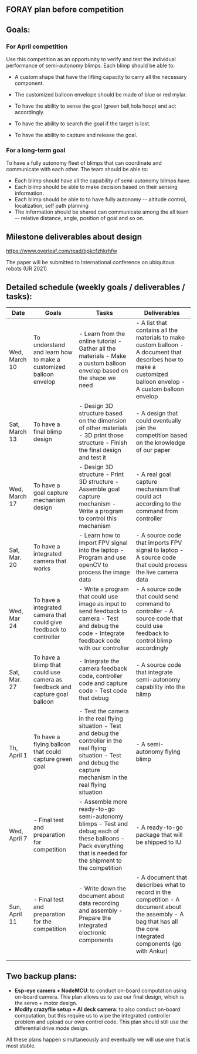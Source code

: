 ## FORAY plan before competition

## Goals:

### For April competition 

Use this competition as an opportunity to verify and test the individual performance of semi-autonomy blimps. Each blimp should be able to:

- A custom shape that have the lifting capacity to carry all the necessary component. 
- The customized balloon envelope should be made of blue or red mylar.

- To have the ability to sense the goal (green ball,hola hoop) and act accordingly.
- To have the ability to search the goal if the target is lost. 
- To have the ability to capture and release the goal.

### For a long-term goal

To have a fully autonomy fleet of blimps that can coordinate and communicate with each other. The team should be able to: 

- Each blimp should have all the capability of semi-autonomy blimps have.
- Each blimp should be able to make decision based on their sensing information. 
- Each blimp should be able to to have fully autonomy -- altitude control, localization, self path planning 
- The information should be shared can communicate among the all team -- relative distance, angle, position of goal and so on.

## Milestone deliverables about design

https://www.overleaf.com/read/bpkcfzhkrhfw

The paper will be submitted to International conference on ubiquitous robots (UR 2021)

## Detailed schedule (weekly goals / deliverables / tasks):

| Date          | Goals                                                        | Tasks                                                        | Deliverables                                                 |
| ------------- | ------------------------------------------------------------ | ------------------------------------------------------------ | ------------------------------------------------------------ |
| Wed, March 10 | To understand and learn how to make a customized balloon envelop | - Learn from the online tutorial - Gather all the materials - Make a custom balloon envelop based on the shape we need | - A list that contains all the materials to make custom balloon - A document that describes how to make a customized balloon envelop - A custom balloon envelop |
| Sat, March 13 | To have a final blimp design                                 | - Design 3D structure based on the dimension of other materials - 3D print those structure - Finish the final design and test it | - A design that could eventually join the competition based on the knowledge of our paper |
| Wed, March 17 | To have a goal capture mechanism design                      | - Design 3D structure - Print 3D structure - Assemble goal capture mechanism - Write a program to control this mechanism | - A real goal capture mechanism that could act according to the command from controller |
| Sat, Mar. 20  | To have a integrated camera that works                       | - Learn how to import FPV signal into the laptop - Program and use openCV to process the image data | - A source code that imports FPV signal to laptop - A source code that could process the live camera data |
| Wed, Mar 24   | To have a integrated camera that could give feedback to controller | - Write a program that could use image as input to send feedback to camera - Test and debug the code - Integrate feedback code with our controller | - A source code that could send command to controller - A source code that could use feedback to control blimp accordingly |
| Sat, Mar. 27  | To have a blimp that could use camera as feedback and capture goal balloon | - Integrate the camera feedback code, controller code and capture code - Test code that debug | - A source code that integrate semi-autonomy capability into the blimp |
| Th, April 1   | To have a flying balloon that could capture green goal       | - Test the camera in the real flying situation - Test and debug the controller in the real flying situation - Test and debug the capture mechanism in the real flying situation | - A semi-autonomy flying blimp                               |
| Wed, April 7  | - Final test and preparation for competition                 | - Assemble more ready-to-go semi-autonomy blimps - Test and debug each of these balloons - Pack everything that is needed for the shipment to the competition | - A ready-to-go package that will be shipped to IU           |
| Sun, April 11 | - Final test and preparation for the competition             | - Write down the document about data recording and assembly - Prepare the integrated electronic components | - A document that describes what to record in the competition - A document about the assembly - A bag that has all the core integrated components (go with Ankur) |
|               |                                                              |                                                              |                                                              |
|               |                                                              |                                                              |                                                              |

## Two backup plans: 

- **Esp-eye camera + NodeMCU**: to conduct on-board computation using on-board camera. This plan allows us to use our final design, which is the servo + motor design. 
- **Modify crazyflie setup + AI deck camera**: to also conduct on-board computation, but this require us to wipe the integrated controller problem and upload our own control code. This plan should still use the differential drive mode design. 

All these plans happen simultaneously and eventually we will use one that is most stable. 

